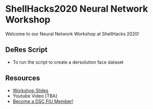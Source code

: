 # ShellHacks2020 Neural Network Workshop

Welcome to our Neural Network Workshop at ShellHacks 2020!

## DeRes Script
  - To run the script to create a dersolution face dataset

## Resources

- [Workshop Slides](https://docs.google.com/presentation/d/1a0WRuEHIr7HNCJbs-l3ocstHtAtfSL8GbBNvRIgH0lU/edit#slide=id.g96c15fa444_1_3)
- Youtube Video [TBA]
- [Become a DSC FIU Member!](https://go.fiu.edu/dscapplication)

